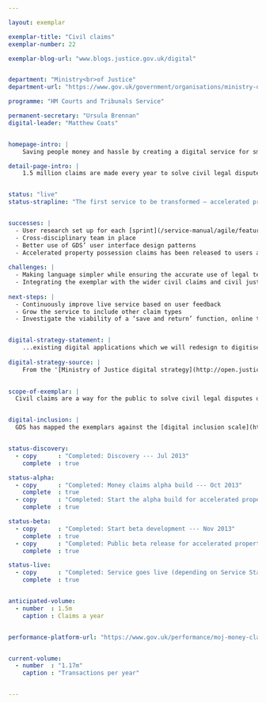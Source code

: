 ```yaml
---

layout: exemplar

exemplar-title: "Civil claims"
exemplar-number: 22

exemplar-blog-url: "www.blogs.justice.gov.uk/digital"


department: "Ministry<br>of Justice"
department-url: "https://www.gov.uk/government/organisations/ministry-of-justice"

programme: "HM Courts and Tribunals Service"

permanent-secretary: "Ursula Brennan"
digital-leader: "Matthew Coats"


homepage-intro: |
    Saving people money and hassle by creating a digital service for small claims, including money and possession claims

detail-page-intro: |
    1.5 million claims are made every year to solve civil legal disputes or obtain money or property owed. Claims range from settling neighbourly disputes to complex cases involving large corporations.


status: "live"
status-strapline: "The first service to be transformed — accelerated property possession claims which handles 35,000 claims a year — is now live."


successes: |
  - User research set up for each [sprint](/service-manual/agile/features-of-agile.html#sprints)
  - Cross-disciplinary team in place
  - Better use of GDS’ user interface design patterns
  - Accelerated property possession claims has been released to users and is live
  
challenges: |
  - Making language simpler while ensuring the accurate use of legal terminology
  - Integrating the exemplar with the wider civil claims and civil justice digital service
  
next-steps: |
  - Continuously improve live service based on user feedback
  - Grow the service to include other claim types
  - Investigate the viability of a ‘save and return’ function, online tracking and digital payments for potential use across the whole civil claims service


digital-strategy-statement: |
    ...existing digital applications which we will redesign to digitise more of the process, provide a better user experience and increase take-up.
    
digital-strategy-source: |
    From the '[Ministry of Justice digital strategy](http://open.justice.gov.uk/digital-strategy/)' – December 2012
    

scope-of-exemplar: |
  Civil claims are a way for the public to solve civil legal disputes or obtain money or property owed. The exemplar will create a digital service initially for accelerated possession claims, to improve the user experience and the efficiency of the service.


digital-inclusion: |
  GDS has mapped the exemplars against the [digital inclusion scale](https://www.gov.uk/government/publications/government-digital-inclusion-strategy/government-digital-inclusion-strategy#measuring-digital-exclusion) to help show where these services may be difficult for some people to use. [See the rating for Civil claims](https://www.gov.uk/government/publications/government-digital-inclusion-strategy/exemplar-services-and-identity-assurance-how-complex-they-are#civil-claims).


status-discovery:
  - copy      : "Completed: Discovery --- Jul 2013"
    complete  : true

status-alpha:
  - copy      : "Completed: Money claims alpha build --- Oct 2013"
    complete  : true
  - copy      : "Completed: Start the alpha build for accelerated property possession claims --- Apr 2014"
    complete  : true

status-beta:
  - copy      : "Completed: Start beta development --- Nov 2013"
    complete  : true
  - copy      : "Completed: Public beta release for accelerated property possession claims--- May 2014"
    complete  : true

status-live:
  - copy      : "Completed: Service goes live (depending on Service Standard Assessment) --- Aug 2014"
    complete  : true


anticipated-volume:
  - number  : 1.5m
    caption : Claims a year


performance-platform-url: "https://www.gov.uk/performance/moj-money-claims"


current-volume:
  - number  : "1.17m"
    caption : "Transactions per year"


---
```



